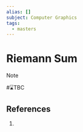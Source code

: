 ```yaml
---
alias: []
subject: Computer Graphics
tags:
  - masters
---
```

# Riemann Sum

>[!note]
> #⌛TBC 

## References
1. 